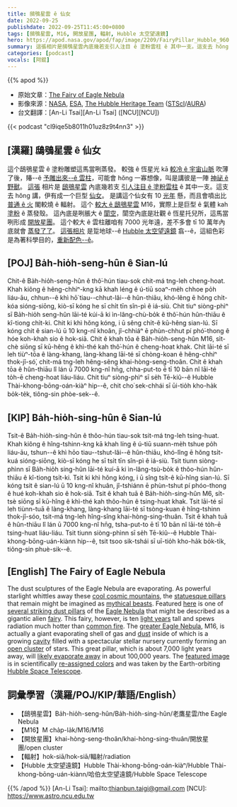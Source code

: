 ```yaml
---
title: 鴟鴞星雲 ê 仙女
date: 2022-09-25
publishdate: 2022-09-25T11:45:00+0800
tags: [鴟鴞星雲, M16, 開放星團, 輻射, Hubble 太空望遠鏡]
hero: https://apod.nasa.gov/apod/fap/image/2209/FairyPillar_Hubble_960.jpg
summary: 這張相片是鴟鴞星雲內底幾若支引人注目 ê 塗粉雲柱 ê 其中一支。這支去 hŏng 講，伊有成一个巨型仙女。
categories: [podcast]
vocals: [阿錕]
---
```


{{% apod %}}

- 原始文章：[The Fairy of Eagle Nebula](https://apod.nasa.gov/apod/ap220925.html)
- 影像來源：[NASA](https://www.nasa.gov/), [ESA](https://www.esa.int/), [The Hubble Heritage Team](http://heritage.stsci.edu/commonpages/infoindex/ourproject/moreproject.html) ([STScI](http://www.stsci.edu/resources/)/[AURA](https://www.aura-astronomy.org/))
- 台文翻譯：[An-Li Tsai][An-Li Tsai] ([NCU][NCU])

{{< podcast "cl9iqe5b8011h01uz8z9t4nn3" >}}

## [漢羅] 鴟鴞星雲 ê 仙女
這个鴟鴞星雲 ê 塗粉雕塑這馬當咧蒸發。
較強 ê 恆星光 kā [較冷 ê 宇宙山脈][cool cosmic mountains] 吹薄了後，賰--ê [予雕出來--ê 雲柱][statuesque pillars]，可能會 hŏng 一寡想像，叫是講彼是一陣 [神祕 ê 野獸][mythical beasts]。
[這張][here] 相片是 [鴟鴞星雲][Eagle Nebula] 內底幾若支 [引人注目 ê 塗粉雲柱][several striking dust pillars t] ê 其中一支。這支去 hŏng 講，伊有成一个巨型 [仙女][fairy]。
是講這个仙女有 10 [光年][light years] 懸，而且會噴出比 [普通 ê 火][common fire] 閣較燒 ê 輻射。
這个 [較大 ê 鴟鴞星雲][greater Eagle Nebula] M16，實際上是巨型 ê 氣體 kah [塗粉][dust] ê 蒸發殼。
這內底是咧脹大 ê [閬空][cavity]，閬空內底是壯觀 ê 恆星托兒所，這馬當咧形成 [開放星團][open cluster]。
這个較大 ê 雲柱離咱有 7000 光年遠，差不多會 tī 10 萬年內底就會 [蒸發了了][likely evaporate away]。
[這張相片][featured image] 是踅地球--ê [Hubble 太空望遠鏡][Hubble Space Telescope] 翕--ê，這組色彩是為著科學目的，[重新配色--ê][re-assigned colors]。

## [POJ] Ba̍h-hio̍h-seng-hûn ê Sian-lú
Chit-ê Ba̍h-hio̍h-seng-hûn ê thô͘-hún tiau-sok chit-má tng-leh cheng-hoat.
Khah kiông ê hêng-chhiⁿ-kng kā khah léng ê ú-tiū soaⁿ-me̍h chhoe po̍h liáu-āu, chhun--ê khì hō͘ tiau--chhut-lâi--ê hûn-thiāu, khó-lêng ē hŏng chi̍t-kóa sióng-siōng, kiò-sī kóng he sī chi̍t tīn sîn-pì ê iá-siù.
Chit tiuⁿ siòng-phìⁿ sī Ba̍h-hio̍h seng-hûn lāi-té kúi-ā ki ìn-lâng-chù-bo̍k ê thô͘-hún hûn-thiāu ê kî-tiong chi̍t-ki.
Chit ki khì hŏng kóng, i ū sêng chi̍t-ê kū-hêng sian-lú.
Sī kóng chit ê sian-lú ū 10 kng-nî khoân, jî-chhiáⁿ ē phùn-chhut pí phó͘-thong ê hóe koh-khah sio ê hok-siā.
Chit ê khah tōa ê Ba̍h-hio̍h-seng-hûn M16, si̍t-chè siōng sī kū-hêng ê khì-thé kah thô͘-hún ê cheng-hoat khak.
Chit lāi-té sī leh tiùⁿ-tōa ê làng-khang, làng-khang lāi-té sī chòng-koan ê hêng-chhiⁿ thok-jî-só͘, chit-má tng-leh hêng-sêng khai-hòng-seng-thoân.
Chit ê khah tōa ê hûn-thiāu lî lán ū 7000 kng-nî hn̄g, chha-put-to ē tī 10 bān nî lāi-té to̍h-ē cheng-hoat liáu-liáu.
Chit tiuⁿ siòng-phìⁿ sī se̍h Tē-kiû--ê Hubble Thài-khong-bōng-oán-kiàⁿ hip--ê, chit cho͘ sek-chhái sī ūi-tio̍h kho-ha̍k bo̍k-te̍k, tiông-sin phòe-sek--ê.

## [KIP] Ba̍h-hio̍h-sing-hûn ê Sian-lú
Tsit-ê Ba̍h-hio̍h-sing-hûn ê thôo-hún tiau-sok tsit-má tng-leh tsing-huat.
Khah kiông ê hîng-tshinn-kng kā khah líng ê ú-tiū suann-me̍h tshue po̍h liáu-āu, tshun--ê khì hōo tiau--tshut-lâi--ê hûn-thiāu, khó-lîng ē hŏng tsi̍t-kuá sióng-siōng, kiò-sī kóng he sī tsi̍t tīn sîn-pì ê iá-siù.
Tsit tiunn siòng-phìnn sī Ba̍h-hio̍h sing-hûn lāi-té kuí-ā ki ìn-lâng-tsù-bo̍k ê thôo-hún hûn-thiāu ê kî-tiong tsi̍t-ki.
Tsit ki khì hŏng kóng, i ū sîng tsi̍t-ê kū-hîng sian-lú.
Sī kóng tsit ê sian-lú ū 10 kng-nî khuân, jî-tshiánn ē phùn-tshut pí phóo-thong ê hué koh-khah sio ê hok-siā.
Tsit ê khah tuā ê Ba̍h-hio̍h-sing-hûn M6, si̍t-tsè siōng sī kū-hîng ê khì-thé kah thôo-hún ê tsing-huat khak.
Tsit lāi-té sī leh tiùnn-tuā ê làng-khang, làng-khang lāi-té sī tsòng-kuan ê hîng-tshinn thok-jî-sóo, tsit-má tng-leh hîng-sîng khai-hòng-sing-thuân.
Tsit ê khah tuā ê hûn-thiāu lî lán ū 7000 kng-nî hn̄g, tsha-put-to ē tī 10 bān nî lāi-té to̍h-ē tsing-huat liáu-liáu.
Tsit tiunn siòng-phìnn sī se̍h Tē-kiû--ê Hubble Thài-khong-bōng-uán-kiànn hip--ê, tsit tsoo sik-tshái sī uī-tio̍h kho-ha̍k bo̍k-ti̍k, tiông-sin phuè-sik--ê.

## [English] The Fairy of Eagle Nebula
The dust sculptures of the Eagle Nebula are evaporating.
As powerful starlight whittles away these [cool cosmic mountains][cool cosmic mountains], the [statuesque pillars][statuesque pillars] that remain might be imagined as [mythical beasts][mythical beasts].
Featured [here][here] is one of [several striking dust pillars][several striking dust pillars e] of the [Eagle Nebula][Eagle Nebula] that might be described as a gigantic alien [fairy][fairy].
This fairy, however, is ten [light years][light years] tall and spews radiation much hotter than [common fire][common fire].
The [greater Eagle Nebula][greater Eagle Nebula], M16, is actually a giant evaporating shell of gas and [dust][dust] inside of which is a growing [cavity][cavity] filled with a spectacular stellar nursery currently forming an [open cluster][open cluster] of stars.
This great pillar, which is about 7,000 light years away, will [likely evaporate away][likely evaporate away] in about 100,000 years.
The [featured image][featured image] is in scientifically [re-assigned colors][re-assigned colors] and was taken by the Earth-orbiting [Hubble Space Telescope][Hubble Space Telescope].

## 詞彙學習（漢羅/POJ/KIP/華語/English）
- 【鴟鴞星雲】Ba̍h-hio̍h-seng-hûn/Ba̍h-hio̍h-sing-hûn/老鷹星雲/the Eagle Nebula
- 【M16】M cha̍p-la̍k/M16/M16
- 【開放星團】khai-hòng-seng-thoân/khai-hòng-sing-thuân/開放星團/open cluster
- 【輻射】hok-siā/hok-siā/輻射/radiation
- 【Hubble 太空望遠鏡】Hubble Thài-khong-bōng-oán-kiàⁿ/Hubble Thài-khong-bōng-uán-kiànn/哈伯太空望遠鏡/Hubble Space Telescope


{{% /apod %}}
[An-Li Tsai]: mailto:thianbun.taigi@gmail.com
[NCU]: https://www.astro.ncu.edu.tw

[copyright]: https://apod.nasa.gov/apod/fap/lib/about_apod.html#srapply

[cool cosmic mountains]:https://apod.nasa.gov/apod/ap071226.html
[statuesque pillars]:https://apod.nasa.gov/apod/ap201206.html
[mythical beasts]:http://www.pantheon.org/areas/bestiary/
[here]:https://hubblesite.org/contents/media/images/2005/12/1693-Image.html
[several striking dust pillars e]:https://apod.nasa.gov/apod/ap220314.html
[several striking dust pillars t]:https://apod.tw/daily/20220314/
[Eagle Nebula]:https://en.wikipedia.org/wiki/Eagle_Nebula
[fairy]:https://en.wikipedia.org/wiki/Fairies
[light years]:https://chandra.harvard.edu/photo/cosmic_distance.html
[common fire]:https://apod.nasa.gov/apod/ap180826.html
[greater Eagle Nebula]:https://apod.nasa.gov/apod/ap140216.html
[dust]:https://apod.nasa.gov/apod/ap030706.html
[cavity]:https://kidshealth.org/kid/health_problems/teeth/cavity.html
[open cluster]:https://en.wikipedia.org/wiki/Open_cluster
[likely evaporate away]:https://www.forbes.com/sites/startswithabang/2017/06/26/how-quickly-are-the-pillars-of-creation-being-destroyed/
[featured image]:https://hubblesite.org/news_release/news/2005-12
[re-assigned colors]:http://bf-astro.com/hubblep.htm
[Hubble Space Telescope]:https://www.stsci.edu/hst/HST_overview/
